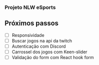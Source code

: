 ### Projeto NLW eSports

## Próximos passos
- [ ] Responsividade
- [ ] Buscar jogos na api da twitch
- [ ] Autenticação com Discord
- [ ] Carrossel dos jogos com Keen-slider
- [ ] Validação do form com React hook form